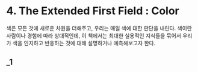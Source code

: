 # 4. The Extended First Field : Color
색은 모든 것에 새로운 차원을 더해주고, 우리는 매일 색에 대한 판단을 내린다. 색이란 사람이나 경험에 따라 상대적인데, 이 책에서는 최대한
실용적인 지식들을 묶어서 우리가 색을 인지하고 반응하는 것에 대해 설명하거나 예측해보고자 한다.

## _1
